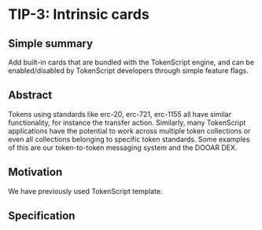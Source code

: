 # TIP-3: Intrinsic cards

## Simple summary

Add built-in cards that are bundled with the TokenScript engine, 
and can be enabled/disabled by TokenScript developers through simple feature flags.

## Abstract

Tokens using standards like erc-20, erc-721, erc-1155 all have similar functionality, for instance the transfer action. 
Similarly, many TokenScript applications have the potential to work across multiple token collections or even all 
collections belonging to specific token standards. Some examples of this are our token-to-token messaging system and the 
DOOAR DEX.

## Motivation

We have previously used TokenScript template.

## Specification